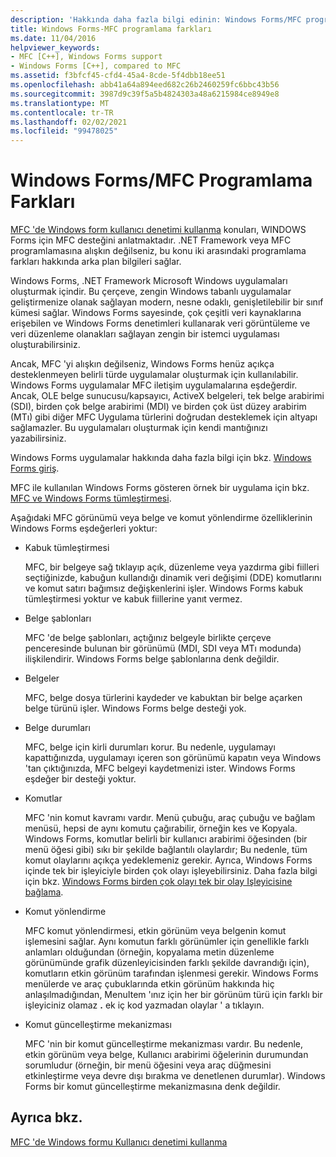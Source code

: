 ```yaml
---
description: 'Hakkında daha fazla bilgi edinin: Windows Forms/MFC programlama farkları'
title: Windows Forms-MFC programlama farkları
ms.date: 11/04/2016
helpviewer_keywords:
- MFC [C++], Windows Forms support
- Windows Forms [C++], compared to MFC
ms.assetid: f3bfcf45-cfd4-45a4-8cde-5f4dbb18ee51
ms.openlocfilehash: abb41a64a894eed682c26b2460259fc6bbc43b56
ms.sourcegitcommit: 3987d9c39f5a5b4824303a48a6215984ce8949e8
ms.translationtype: MT
ms.contentlocale: tr-TR
ms.lasthandoff: 02/02/2021
ms.locfileid: "99478025"
---
```

# <a name="windows-formsmfc-programming-differences"></a>Windows Forms/MFC Programlama Farkları

[MFC 'de Windows form kullanıcı denetimi kullanma](../dotnet/using-a-windows-form-user-control-in-mfc.md) konuları, WINDOWS Forms için MFC desteğini anlatmaktadır. .NET Framework veya MFC programlamasına alışkın değilseniz, bu konu iki arasındaki programlama farkları hakkında arka plan bilgileri sağlar.

Windows Forms, .NET Framework Microsoft Windows uygulamaları oluşturmak içindir. Bu çerçeve, zengin Windows tabanlı uygulamalar geliştirmenize olanak sağlayan modern, nesne odaklı, genişletilebilir bir sınıf kümesi sağlar. Windows Forms sayesinde, çok çeşitli veri kaynaklarına erişebilen ve Windows Forms denetimleri kullanarak veri görüntüleme ve veri düzenleme olanakları sağlayan zengin bir istemci uygulaması oluşturabilirsiniz.

Ancak, MFC 'yi alışkın değilseniz, Windows Forms henüz açıkça desteklenmeyen belirli türde uygulamalar oluşturmak için kullanılabilir. Windows Forms uygulamalar MFC iletişim uygulamalarına eşdeğerdir. Ancak, OLE belge sunucusu/kapsayıcı, ActiveX belgeleri, tek belge arabirimi (SDI), birden çok belge arabirimi (MDI) ve birden çok üst düzey arabirim (MTı) gibi diğer MFC Uygulama türlerini doğrudan desteklemek için altyapı sağlamazler. Bu uygulamaları oluşturmak için kendi mantığınızı yazabilirsiniz.

Windows Forms uygulamalar hakkında daha fazla bilgi için bkz. [Windows Forms giriş](/dotnet/framework/winforms/windows-forms-overview).

MFC ile kullanılan Windows Forms gösteren örnek bir uygulama için bkz. [MFC ve Windows Forms tümleştirmesi](https://download.cnet.com/MFC-and-WinForms-Integration/3000-2383_4-75453644.html).

Aşağıdaki MFC görünümü veya belge ve komut yönlendirme özelliklerinin Windows Forms eşdeğerleri yoktur:

- Kabuk tümleştirmesi

   MFC, bir belgeye sağ tıklayıp açık, düzenleme veya yazdırma gibi fiilleri seçtiğinizde, kabuğun kullandığı dinamik veri değişimi (DDE) komutlarını ve komut satırı bağımsız değişkenlerini işler. Windows Forms kabuk tümleştirmesi yoktur ve kabuk fiillerine yanıt vermez.

- Belge şablonları

   MFC 'de belge şablonları, açtığınız belgeyle birlikte çerçeve penceresinde bulunan bir görünümü (MDI, SDI veya MTı modunda) ilişkilendirir. Windows Forms belge şablonlarına denk değildir.

- Belgeler

   MFC, belge dosya türlerini kaydeder ve kabuktan bir belge açarken belge türünü işler. Windows Forms belge desteği yok.

- Belge durumları

   MFC, belge için kirli durumları korur. Bu nedenle, uygulamayı kapattığınızda, uygulamayı içeren son görünümü kapatın veya Windows 'tan çıktığınızda, MFC belgeyi kaydetmenizi ister. Windows Forms eşdeğer bir desteği yoktur.

- Komutlar

   MFC 'nin komut kavramı vardır. Menü çubuğu, araç çubuğu ve bağlam menüsü, hepsi de aynı komutu çağırabilir, örneğin kes ve Kopyala. Windows Forms, komutlar belirli bir kullanıcı arabirimi öğesinden (bir menü öğesi gibi) sıkı bir şekilde bağlantılı olaylardır; Bu nedenle, tüm komut olaylarını açıkça yedeklemeniz gerekir. Ayrıca, Windows Forms içinde tek bir işleyiciyle birden çok olayı işleyebilirsiniz. Daha fazla bilgi için bkz. [Windows Forms birden çok olayı tek bir olay Işleyicisine bağlama](/dotnet/framework/winforms/how-to-connect-multiple-events-to-a-single-event-handler-in-windows-forms).

- Komut yönlendirme

   MFC komut yönlendirmesi, etkin görünüm veya belgenin komut işlemesini sağlar. Aynı komutun farklı görünümler için genellikle farklı anlamları olduğundan (örneğin, kopyalama metin düzenleme görünümünde grafik düzenleyicisinden farklı şekilde davrandığı için), komutların etkin görünüm tarafından işlenmesi gerekir. Windows Forms menülerde ve araç çubuklarında etkin görünüm hakkında hiç anlaşılmadığından, MenuItem 'ınız için her bir görünüm türü için farklı bir işleyiciniz olamaz **.** ek iç kod yazmadan olaylar ' a tıklayın.

- Komut güncelleştirme mekanizması

   MFC 'nin bir komut güncelleştirme mekanizması vardır. Bu nedenle, etkin görünüm veya belge, Kullanıcı arabirimi öğelerinin durumundan sorumludur (örneğin, bir menü öğesini veya araç düğmesini etkinleştirme veya devre dışı bırakma ve denetlenen durumlar). Windows Forms bir komut güncelleştirme mekanizmasına denk değildir.

## <a name="see-also"></a>Ayrıca bkz.

[MFC 'de Windows formu Kullanıcı denetimi kullanma](../dotnet/using-a-windows-form-user-control-in-mfc.md)
